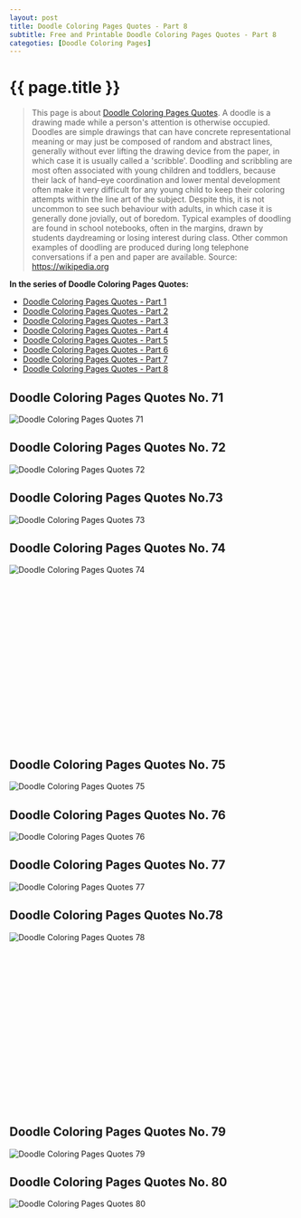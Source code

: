 ```yaml
---
layout: post
title: Doodle Coloring Pages Quotes - Part 8
subtitle: Free and Printable Doodle Coloring Pages Quotes - Part 8
categoties: [Doodle Coloring Pages]
---
```

{{ page.title }}
================
> This page is about [Doodle Coloring Pages Quotes](https://hoanghabelle.github.io/). A doodle is a drawing made while a person's attention is otherwise occupied. Doodles are simple drawings that can have concrete representational meaning or may just be composed of random and abstract lines, generally without ever lifting the drawing device from the paper, in which case it is usually called a 'scribble'. Doodling and scribbling are most often associated with young children and toddlers, because their lack of hand–eye coordination and lower mental development often make it very difficult for any young child to keep their coloring attempts within the line art of the subject. Despite this, it is not uncommon to see such behaviour with adults, in which case it is generally done jovially, out of boredom. Typical examples of doodling are found in school notebooks, often in the margins, drawn by students daydreaming or losing interest during class. Other common examples of doodling are produced during long telephone conversations if a pen and paper are available. Source: https://wikipedia.org

**In the series of Doodle Coloring Pages Quotes:**

* [Doodle Coloring Pages Quotes - Part 1](https://hoanghabelle.github.io/2017/11/13/Doodle-Coloring-Pages-Quotes-part-1.html)
* [Doodle Coloring Pages Quotes - Part 2](https://hoanghabelle.github.io/2017/11/13/Doodle-Coloring-Pages-Quotes-part-2.html)
* [Doodle Coloring Pages Quotes - Part 3](https://hoanghabelle.github.io/2017/11/13/Doodle-Coloring-Pages-Quotes-part-3.html)
* [Doodle Coloring Pages Quotes - Part 4](https://hoanghabelle.github.io/2017/11/13/Doodle-Coloring-Pages-Quotes-part-4.html)
* [Doodle Coloring Pages Quotes - Part 5](https://hoanghabelle.github.io/2017/11/13/Doodle-Coloring-Pages-Quotes-part-5.html)
* [Doodle Coloring Pages Quotes - Part 6](https://hoanghabelle.github.io/2017/11/13/Doodle-Coloring-Pages-Quotes-part-6.html)
* [Doodle Coloring Pages Quotes - Part 7](https://hoanghabelle.github.io/2017/11/13/Doodle-Coloring-Pages-Quotes-part-7.html)
* [Doodle Coloring Pages Quotes - Part 8](https://hoanghabelle.github.io/2017/11/13/Doodle-Coloring-Pages-Quotes-part-8.html)
## Doodle Coloring Pages Quotes No. 71
![Doodle Coloring Pages Quotes 71](https://hoanghabelle.github.io/img1/Doodle-Coloring-Pages-Quotes%20(71).jpg "Doodle Coloring Pages Quotes 71")

## Doodle Coloring Pages Quotes No. 72
![Doodle Coloring Pages Quotes 72](https://hoanghabelle.github.io/img1/Doodle-Coloring-Pages-Quotes%20(72).jpg "Doodle Coloring Pages Quotes 72")

## Doodle Coloring Pages Quotes No.73
![Doodle Coloring Pages Quotes 73](https://hoanghabelle.github.io/img1/Doodle-Coloring-Pages-Quotes%20(73).jpg "Doodle Coloring Pages Quotes 73")

## Doodle Coloring Pages Quotes No. 74
![Doodle Coloring Pages Quotes 74](https://hoanghabelle.github.io/img1/Doodle-Coloring-Pages-Quotes%20(74).jpg "Doodle Coloring Pages Quotes 74")

<script async src="//pagead2.googlesyndication.com/pagead/js/adsbygoogle.js"></script><!-- Texxtonly --><ins class="adsbygoogle" style="display:inline-block;width:336px;height:280px" data-ad-client="ca-pub-6753140515841889" data-ad-slot="3207852233"></ins><script>(adsbygoogle = window.adsbygoogle || []).push({}); </script>

## Doodle Coloring Pages Quotes No. 75
![Doodle Coloring Pages Quotes 75](https://hoanghabelle.github.io/img1/Doodle-Coloring-Pages-Quotes%20(75).jpg "Doodle Coloring Pages Quotes 75")

## Doodle Coloring Pages Quotes No. 76
![Doodle Coloring Pages Quotes 76](https://hoanghabelle.github.io/img1/Doodle-Coloring-Pages-Quotes%20(76).jpg "Doodle Coloring Pages Quotes 76")

## Doodle Coloring Pages Quotes No. 77
![Doodle Coloring Pages Quotes 77](https://hoanghabelle.github.io/img1/Doodle-Coloring-Pages-Quotes%20(77).jpg "Doodle Coloring Pages Quotes 77")

## Doodle Coloring Pages Quotes No.78
![Doodle Coloring Pages Quotes 78](https://hoanghabelle.github.io/img1/Doodle-Coloring-Pages-Quotes%20(78).jpg "Doodle Coloring Pages Quotes 78")

<script async src="//pagead2.googlesyndication.com/pagead/js/adsbygoogle.js"></script><!-- Texxtonly --><ins class="adsbygoogle" style="display:inline-block;width:336px;height:280px" data-ad-client="ca-pub-6753140515841889" data-ad-slot="3207852233"></ins><script>(adsbygoogle = window.adsbygoogle || []).push({}); </script>

## Doodle Coloring Pages Quotes No. 79
![Doodle Coloring Pages Quotes 79](https://hoanghabelle.github.io/img1/Doodle-Coloring-Pages-Quotes%20(79).jpg "Doodle Coloring Pages Quotes 79")

## Doodle Coloring Pages Quotes No. 80
![Doodle Coloring Pages Quotes 80](https://hoanghabelle.github.io/img1/Doodle-Coloring-Pages-Quotes%20(80).jpg "Doodle Coloring Pages Quotes 80")

